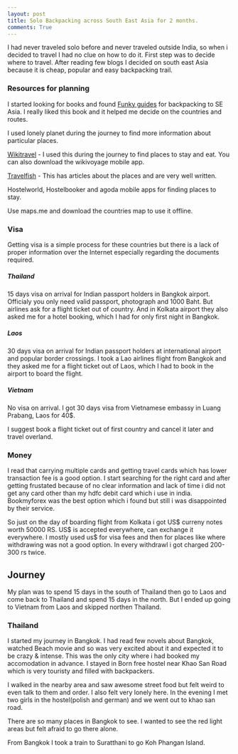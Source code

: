 ```yaml
---
layout: post
title: Solo Backpacking across South East Asia for 2 months.
comments: True
---
```


I had never traveled solo before and never traveled outside India, so when i decided to travel I had no clue on how to do it.
First step was to decide where to travel. After reading few blogs I decided on south east Asia because it is cheap, popular and easy backpacking trail.

### Resources for planning

I started looking for books and found [Funky guides](https://www.amazon.com/Backpackers-Guide-Southeast-Asia-2016-ebook/dp/B00OY2QHX4) for backpacking to SE Asia. I really liked this book and it helped me decide on the countries and routes.

I used lonely planet during the journey to find more information about particular places.

[Wikitravel](wikitravel.com) - I used this during the journey to find places to stay and eat. You can also download the wikivoyage mobile app.

[Travelfish](travelfish.org) - This has articles about the places and are very well written.

Hostelworld, Hostelbooker and agoda mobile apps for finding places to stay.

Use maps.me and download the countries map to use it offline.

### Visa
Getting visa is a simple process for these countries but there is a lack of proper information over the Internet especially regarding the documents required.

##### Thailand
15 days visa on arrival for Indian passport holders in Bangkok airport. Officialy you only need valid passport, photograph and 1000 Baht. But airlines ask for a flight ticket out of country. And in Kolkata airport they also asked me for a hotel booking, which I had for only first night in Bangkok.

##### Laos
30 days visa on arrival for Indian passport holders at international airport and popular border crossings.
I took a Lao airlines flight from Bangkok and they asked me for a flight ticket out of Laos, which I had to book in the airport to board the flight.

##### Vietnam
No visa on arrival. I got 30 days visa from Vietnamese embassy in Luang Prabang, Laos for 40$.

I suggest book a flight ticket out of first country and cancel it later and travel overland.

### Money
I read that carrying multiple cards and getting travel cards which
has lower transaction fee is a good option. I start searching for the right card and after getting frustated
because of no clear information and lack of time i did not get any card other than my hdfc debit card which i
use in india. Bookmyforex was the best option which i found but still i was disappointed by their service.

So just on the day of boarding flight from Kolkata i got US$ curreny notes worth 50000 RS.
US$ is accepted everywhere, can exchange it everywhere.
I mostly used us$ for visa fees and then for places like where withdrawing was not a good option. In
every withdrawl i got charged 200-300 rs twice.

## Journey
My plan was to spend 15 days in the south of Thailand then go to Laos and come back to Thailand and spend 15 days in the north. But I ended up going to Vietnam from Laos and skipped northen Thailand.

### Thailand
I started my journey in Bangkok. I had read few novels about Bangkok, watched Beach movie
and so was very excited about it and expected it to be crazy & intense. This was the only city
where i had booked my accomodation in advance. I stayed in Born free hostel near Khao San Road which
is very touristy and filled with backpackers.

I walked in the nearby area and saw awesome street food but felt weird to even talk to them and order.
I also felt very lonely here. In the evening I met two girls in the hostel(polish and german) and we went out
to khao san road.

There are so many places in Bangkok to see. I wanted to see the red light areas but felt afraid to go there
alone.

From Bangkok I took a train to Suratthani to go Koh Phangan Island.
